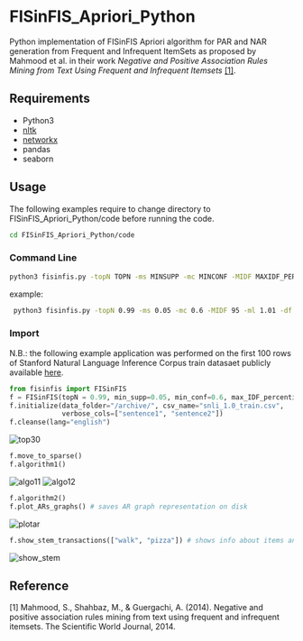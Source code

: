 # FISinFIS_Apriori_Python
Python implementation of FISinFIS Apriori algorithm for PAR and NAR generation from Frequent and Infrequent ItemSets as proposed by Mahmood et al. in their work *Negative and Positive Association Rules Mining from Text Using Frequent and Infrequent Itemsets* [[1]](#1).

## Requirements
- Python3
- [nltk](https://www.nltk.org/)
- [networkx](https://networkx.org/)
- pandas
- seaborn

## Usage
The following examples require to change directory to FISinFIS_Apriori_Python/code before running the code.
```bash
cd FISinFIS_Apriori_Python/code
```
### Command Line
```bash
python3 fisinfis.py -topN TOPN -ms MINSUPP -mc MINCONF -MIDF MAXIDF_PERC -ml MINLIFT -df "DATASET_FOLDER_PATH" -csv "DATASET.CSV" -vc "VERBOSE_COLUMN1" "VERBOSE_COLUMNS2" -lang "LANGUAGE"
```
example:
```bash
 python3 fisinfis.py -topN 0.99 -ms 0.05 -mc 0.6 -MIDF 95 -ml 1.01 -df "/Users/alessiomongelluzzo/Downloads/archive/" -csv "snli_1.0_train.csv" -vc sentence1 sentence2 -lang "English"
 ```
### Import
N.B.: the following example application was performed on the first 100 rows of Stanford Natural Language Inference Corpus train datasaet publicly available [here](https://www.kaggle.com/stanfordu/stanford-natural-language-inference-corpus).
```python
from fisinfis import FISinFIS
f = FISinFIS(topN = 0.99, min_supp=0.05, min_conf=0.6, max_IDF_percentile=95, min_lift=1.01)
f.initialize(data_folder="/archive/", csv_name="snli_1.0_train.csv",
             verbose_cols=["sentence1", "sentence2"])
f.cleanse(lang="english")
```
![top30](https://github.com/AlessioMongelluzzo/FISinFIS-Apriori-Python/blob/main/examples/cleanse_top30.jpg)
```python
f.move_to_sparse()
f.algorithm1()
```
![algo11](https://github.com/AlessioMongelluzzo/FISinFIS-Apriori-Python/blob/main/examples/algo11_idf.jpg)
![algo12](https://github.com/AlessioMongelluzzo/FISinFIS-Apriori-Python/blob/main/examples/algo12_sup.jpg)
```python
f.algorithm2()
f.plot_ARs_graphs() # saves AR graph representation on disk
```
![plotar](https://github.com/AlessioMongelluzzo/FISinFIS-Apriori-Python/blob/main/examples/AR_game.jpg)
```python
f.show_stem_transactions(["walk", "pizza"]) # shows info about items and transactions containing stemmed items
```
![show_stem](https://github.com/AlessioMongelluzzo/FISinFIS-Apriori-Python/blob/main/examples/show_stem.jpg)
## Reference
<a id="1">[1]</a> 
Mahmood, S., Shahbaz, M., & Guergachi, A. (2014). Negative and positive association rules mining from text using frequent and infrequent itemsets. The Scientific World Journal, 2014.
